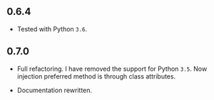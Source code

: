 0.6.4
-----

- Tested with Python `3.6`.

0.7.0
-----

- Full refactoring. I have removed the support for Python `3.5`. Now injection preferred method is through class attributes.

- Documentation rewritten.

